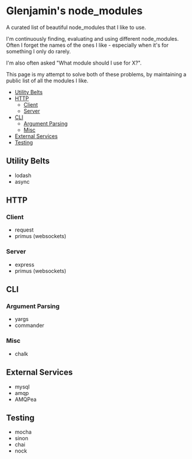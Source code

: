 Glenjamin's node_modules
========================

A curated list of beautiful node_modules that I like to use.

I'm continuously finding, evaluating and using different node_modules. Often I forget the names of the ones I like - especially when it's for something I only do rarely.

I'm also often asked "What module should I use for X?".

This page is my attempt to solve both of these problems, by maintaining a public list of all the modules I like.

<!-- toc -->

- [Utility Belts](#utility-belts)
- [HTTP](#http)
  * [Client](#client)
  * [Server](#server)
- [CLI](#cli)
  * [Argument Parsing](#argument-parsing)
  * [Misc](#misc)
- [External Services](#external-services)
- [Testing](#testing)

<!-- tocstop -->

## Utility Belts

* lodash
* async

## HTTP

### Client

* request
* primus (websockets)

### Server

* express
* primus (websockets)

## CLI

### Argument Parsing

* yargs
* commander

### Misc

* chalk

## External Services

* mysql
* amqp
* AMQPea

## Testing

* mocha
* sinon
* chai
* nock